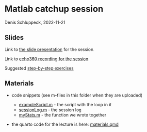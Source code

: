 # Matlab catchup session

Denis Schluppeck, 2022-11-21

## Slides

Link to [the slide presentation](./materials.html) for the session.

Link to [echo360 recording for the session](https://echo360.org.uk/media/c37b57cb-be4f-4b39-98c4-c0c5493bafb1/public)

Suggested [step-by-step exercises](https://schluppeck.github.io/learningMatlab/aToZ-intro/)

## Materials

- code snippets (see m-files in this folder when they are uploaded)
  + [exampleScript.m](./exampleScript.m) - the script with the loop in it
  + [sessionLog.m](./sessionLog.m) - the session log
  + [myStats.m](./myStats.m) - the function we wrote together
  
- the quarto code for the lecture is here: [materials.qmd](./materials.qmd)
